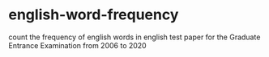 # english-word-frequency
count the frequency of english words in english test paper for the Graduate Entrance Examination from 2006 to 2020
